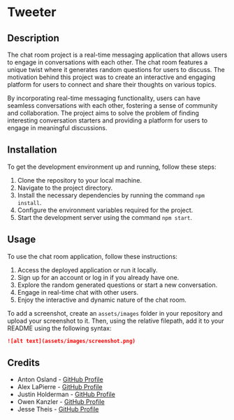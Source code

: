 # Tweeter

## Description

The chat room project is a real-time messaging application that allows users to engage in conversations with each other. The chat room features a unique twist where it generates random questions for users to discuss. The motivation behind this project was to create an interactive and engaging platform for users to connect and share their thoughts on various topics.  

By incorporating real-time messaging functionality, users can have seamless conversations with each other, fostering a sense of community and collaboration. The project aims to solve the problem of finding interesting conversation starters and providing a platform for users to engage in meaningful discussions.  

## Installation

To get the development environment up and running, follow these steps:

1. Clone the repository to your local machine.
2. Navigate to the project directory.
3. Install the necessary dependencies by running the command `npm install`.
4. Configure the environment variables required for the project.
5. Start the development server using the command `npm start`.

## Usage

To use the chat room application, follow these instructions:

1. Access the deployed application or run it locally.
2. Sign up for an account or log in if you already have one.
3. Explore the random generated questions or start a new conversation.
4. Engage in real-time chat with other users.
5. Enjoy the interactive and dynamic nature of the chat room.

To add a screenshot, create an `assets/images` folder in your repository and upload your screenshot to it. Then, using the relative filepath, add it to your README using the following syntax:

```md
![alt text](assets/images/screenshot.png)
```

## Credits

- Anton Osland - [GitHub Profile](https://github.com/anton-oz)
- Alex LaPierre - [GitHub Profile](https://github.com/aslapi)
- Justin Holderman - [GitHub Profile](https://github.com/justindholderman)
- Owen Kanzler - [GitHub Profile](https://github.com/owenkanzler)
- Jesse Theis - [GitHub Profile](https://github.com/JesseTheis)
